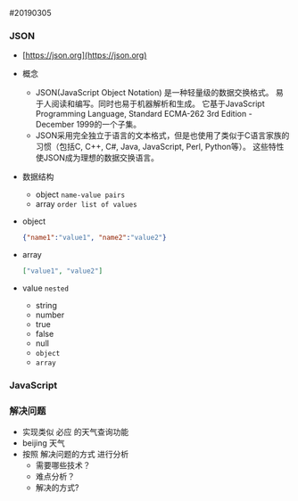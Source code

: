 #20190305

### JSON
- [https://json.org](https://json.org)

- 概念
    - JSON(JavaScript Object Notation) 是一种轻量级的数据交换格式。 易于人阅读和编写。同时也易于机器解析和生成。 它基于JavaScript Programming Language, Standard ECMA-262 3rd Edition - December 1999的一个子集。
    - JSON采用完全独立于语言的文本格式，但是也使用了类似于C语言家族的习惯（包括C, C++, C#, Java, JavaScript, Perl, Python等）。 这些特性使JSON成为理想的数据交换语言。

- 数据结构
    - object `name-value pairs`
    - array `order list of values`

- object
     ```json
     {"name1":"value1", "name2":"value2"}
     ```

- array
    ```json
    ["value1", "value2"]
    ```

- value `nested`
    - string
    - number
    - true
    - false
    - null
    - `object`
    - `array`
    
### JavaScript
### 解决问题
- 实现类似 必应 的天气查询功能
- beijing 天气
- 按照 解决问题的方式 进行分析
    - 需要哪些技术？
    - 难点分析？
    - 解决的方式?
    